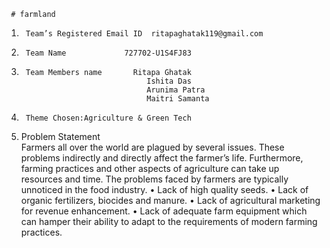      # farmland
1.		Team’s Registered Email ID  ritapaghatak119@gmail.com

2.		Team Name		      727702-U1S4FJ83
3.		Team Members name		Ritapa Ghatak
                                   Ishita Das
                                   Arunima Patra
                                   Maitri Samanta
 
4.		Theme Chosen:Agriculture & Green Tech
5.    Problem Statement                            
      Farmers all over the world are plagued by several issues. These problems indirectly and directly affect the farmer’s life. Furthermore, farming practices and 
      other aspects of agriculture can take up resources and time. The problems faced by farmers are typically unnoticed in the food industry. 
      •	Lack of high quality seeds.
      •	Lack of organic fertilizers, biocides and manure.
      •	Lack of agricultural marketing for revenue enhancement. 
      •	Lack of adequate farm equipment which can hamper their ability to adapt to the requirements of modern farming practices.


 
